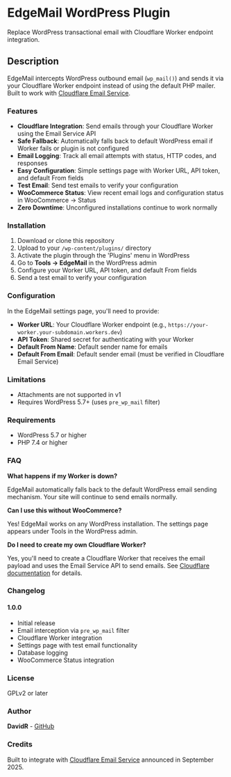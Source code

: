 # EdgeMail WordPress Plugin

Replace WordPress transactional email with Cloudflare Worker endpoint integration.

## Description

EdgeMail intercepts WordPress outbound email (`wp_mail()`) and sends it via your Cloudflare Worker endpoint instead of using the default PHP mailer. Built to work with [Cloudflare Email Service](https://blog.cloudflare.com/email-service/).

### Features

- **Cloudflare Integration**: Send emails through your Cloudflare Worker using the Email Service API
- **Safe Fallback**: Automatically falls back to default WordPress email if Worker fails or plugin is not configured
- **Email Logging**: Track all email attempts with status, HTTP codes, and responses
- **Easy Configuration**: Simple settings page with Worker URL, API token, and default From fields
- **Test Email**: Send test emails to verify your configuration
- **WooCommerce Status**: View recent email logs and configuration status in WooCommerce → Status
- **Zero Downtime**: Unconfigured installations continue to work normally

### Installation

1. Download or clone this repository
2. Upload to your `/wp-content/plugins/` directory
3. Activate the plugin through the 'Plugins' menu in WordPress
4. Go to **Tools → EdgeMail** in the WordPress admin
5. Configure your Worker URL, API token, and default From fields
6. Send a test email to verify your configuration

### Configuration

In the EdgeMail settings page, you'll need to provide:

- **Worker URL**: Your Cloudflare Worker endpoint (e.g., `https://your-worker.your-subdomain.workers.dev`)
- **API Token**: Shared secret for authenticating with your Worker
- **Default From Name**: Default sender name for emails
- **Default From Email**: Default sender email (must be verified in Cloudflare Email Service)

### Limitations

- Attachments are not supported in v1
- Requires WordPress 5.7+ (uses `pre_wp_mail` filter)

### Requirements

- WordPress 5.7 or higher
- PHP 7.4 or higher

### FAQ

**What happens if my Worker is down?**

EdgeMail automatically falls back to the default WordPress email sending mechanism. Your site will continue to send emails normally.

**Can I use this without WooCommerce?**

Yes! EdgeMail works on any WordPress installation. The settings page appears under Tools in the WordPress admin.

**Do I need to create my own Cloudflare Worker?**

Yes, you'll need to create a Cloudflare Worker that receives the email payload and uses the Email Service API to send emails. See [Cloudflare documentation](https://blog.cloudflare.com/email-service/) for details.

### Changelog

#### 1.0.0
* Initial release
* Email interception via `pre_wp_mail` filter
* Cloudflare Worker integration
* Settings page with test email functionality
* Database logging
* WooCommerce Status integration

### License

GPLv2 or later

### Author

**DavidR** - [GitHub](https://github.com/davidrukahu)

### Credits

Built to integrate with [Cloudflare Email Service](https://blog.cloudflare.com/email-service/) announced in September 2025.
